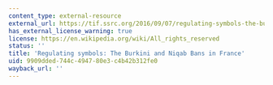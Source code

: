 ```yaml
---
content_type: external-resource
external_url: https://tif.ssrc.org/2016/09/07/regulating-symbols-the-burkini-and-niqab-bans-in-france/
has_external_license_warning: true
license: https://en.wikipedia.org/wiki/All_rights_reserved
status: ''
title: 'Regulating symbols: The Burkini and Niqab Bans in France'
uid: 9909dded-744c-4947-80e3-c4b42b312fe0
wayback_url: ''
---
```

